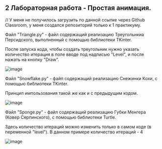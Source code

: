 ## 2 Лабораторная работа - Простая анимация.


// У меня не получилось загрузить по данной ссылке через Github Classroom, у меня создался репозиторий только к 1 практикуму.


Файл "Triangle.py" - файл содержащий реализацию Треугольнкиа Персидского, выполненный с помощью библиотеки TKinter.


После запуска кода, чтобы создать треугольник нужно указать количество итерация в поле вводе под надписью "Level", и после нажать на кнопку "Draw".

![image](https://user-images.githubusercontent.com/90443315/161445874-4a26469e-7c9f-4313-af5a-0d02e6f15699.png)


Файл "Snowflake.py" - файл содержащий реализацию Снежинки Кохи, с помощью библиотеки TKinter.


Принцип импользования такой же как и с предыдущим кодом.

![image](https://user-images.githubusercontent.com/90443315/161445960-d4fc82d7-24fc-4bb0-b9ee-eccf99528b68.png)


Файл "Sponge.py" - файл содержащий реализацию Губки Менгера (Ковер Серпинского), с помощью библиотеки Turtle.


Здесь количество итераций можно изменить только в самом коде (в переменной "level"). В данном примере количество итераций - 4 

![image](https://user-images.githubusercontent.com/90443315/161446086-52f0d99b-2384-4daf-b0f1-c36522af4d69.png)



